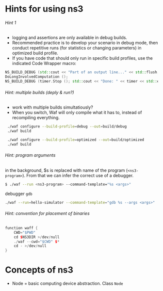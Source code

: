 # Hints for using ns3
###### Hint 1
- logging and assertions are only available in debug builds. 
- Recommended practice is to develop your scenario in debug mode, then conduct repetitive runs (for statistics or changing parameters) in optimized build profile.- If you have code that should only run in specific build profiles, use the indicated Code Wrapper macro:

```c++NS_BUILD_DEBUG (std::cout << "Part of an output line..." << std::flush; timer.Start ());DoLongInvolvedComputation ();NS_BUILD_DEBUG (timer.Stop (); std::cout << "Done: " << timer << std::endl;)```



###### Hint: multiple builds (deply & run?)
- work with multiple builds simultatiously?
- When you switch, Waf will only compile what it has to, instead of recompiling everything.

```bash
 ./waf configure --build-profile=debug --out=build/debug ./waf build ./waf configure --build-profile=optimized --out=build/optimized ./waf build
```
###### Hint: program arguments
in the background, $s is replaced with name of the program (```<ns3-program>```). From that we can infer the correct use of a debugger.

```bash
$ ./waf --run <ns3-program> --command-template="%s <args>"
```


debugger ```gdb```
```bash
./waf --run=hello-simulator --command-template="gdb %s --args <args>"
```


###### Hint: convention for placement of binaries

```c++
function waff {
	CWD="$PWD"    cd $NS3DIR >/dev/null    ./waf --cwd="$CWD" $*    cd - >/dev/null}

```



# Concepts of ns3
- Node = basic computing device abstraction. Class ```Node```

